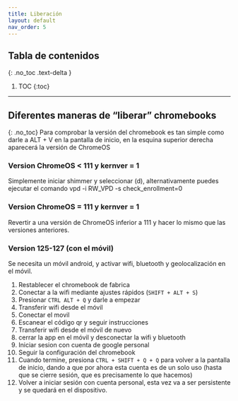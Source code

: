 ```yaml
---
title: Liberación
layout: default
nav_order: 5
---
```


## Tabla de contenidos
{: .no_toc .text-delta }

1. TOC
{:toc}

---

## Diferentes maneras de “liberar” chromebooks
{: .no_toc}
Para comprobar la versión del chromebook es tan simple como darle a ALT + V en la pantalla de inicio, en la esquina superior derecha aparecerá la versión de ChromeOS

### Version ChromeOS < 111 y kernver = 1
Simplemente iniciar shimmer y seleccionar (d), alternativamente puedes ejecutar el comando vpd -i RW_VPD -s check_enrollment=0

### Version ChromeOS = 111 y kernver = 1
Revertir a una versión de ChromeOS inferior a 111 y hacer lo mismo que las versiones anteriores.

### Version 125-127 (con el móvil)
Se necesita un móvil android, y activar wifi, bluetooth y geolocalización en el móvil.

1. Restablecer el chromebook de fabrica
2. Conectar a la wifi mediante ajustes rápidos (```SHIFT + ALT + S```)
3. Presionar ```CTRL ALT + Q``` y darle a empezar
4. Transferir wifi desde el móvil
5. Conectar el movil
6. Escanear el código qr y seguir instrucciones
7. Transferir wifi desde el móvil de nuevo
8. cerrar la app en el móvil y desconectar la wifi y bluetooth
9. Iniciar sesion con cuenta de google personal
10. Seguir la configuración del chromebook
11. Cuando termine, presiona ```CTRL + SHIFT + Q + Q``` para volver a la pantalla de inicio, dando a que por ahora esta cuenta es de un solo uso (hasta que se cierre sesión, que es precisamente lo que hacemos)
12. Volver a iniciar sesión con cuenta personal, esta vez va a ser persistente y se quedará en el dispositivo. 
